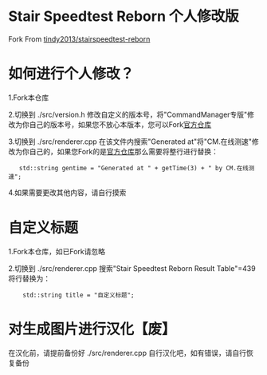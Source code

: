 # Stair Speedtest Reborn 个人修改版
Fork From [tindy2013/stairspeedtest-reborn](https://github.com/tindy2013/stairspeedtest-reborn)

# 如何进行个人修改？
1.Fork本仓库

2.切换到 ./src/version.h 修改自定义的版本号，将"CommandManager专版"修改为你自己的版本号，如果您不放心本版本，您可以Fork[官方仓库](https://github.com/tindy2013/stairspeedtest-reborn)

3.切换到 ./src/renderer.cpp 在该文件内搜索"Generated at"将"CM.在线测速"修改为你自己的，如果您Fork的是[官方仓库](https://github.com/tindy2013/stairspeedtest-reborn)那么需要将整行进行替换： 
```
   std::string gentime = "Generated at " + getTime(3) + " by CM.在线测速";
```
4.如果需要更改其他内容，请自行摸索

# 自定义标题
1.Fork本仓库，如已Fork请忽略

2.切换到 ./src/renderer.cpp 搜索"Stair Speedtest Reborn Result Table"=439 将行替换为：
```
    std::string title = "自定义标题";
```

# 对生成图片进行汉化【废】
在汉化前，请提前备份好 ./src/renderer.cpp
自行汉化吧，如有错误，请自行恢复备份

